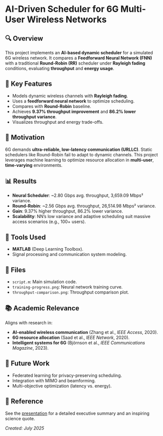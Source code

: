 # AI-Driven Scheduler for 6G Multi-User Wireless Networks

## 🔍 Overview

This project implements an **AI-based dynamic scheduler** for a simulated 6G wireless network. It compares a **Feedforward Neural Network (FNN)** with a traditional **Round-Robin (RR)** scheduler under **Rayleigh fading** conditions, evaluating **throughput** and **energy usage**.

## 🚀 Key Features

- Models dynamic wireless channels with **Rayleigh fading**.
- Uses a **feedforward neural network** to optimize scheduling.
- Compares with **Round-Robin** baseline.
- Achieves **9.37% throughput improvement** and **86.2% lower throughput variance**.
- Visualizes throughput and energy trade-offs.

## 🧠 Motivation

6G demands **ultra-reliable, low-latency communication (URLLC)**. Static schedulers like Round-Robin fail to adapt to dynamic channels. This project leverages machine learning to optimize resource allocation in **multi-user**, **time-varying** environments.

## 📊 Results

- **Neural Scheduler**: ~2.80 Gbps avg. throughput, 3,659.09 Mbps² variance.
- **Round-Robin**: ~2.56 Gbps avg. throughput, 26,514.98 Mbps² variance.
- **Gain**: 9.37% higher throughput, 86.2% lower variance.
- **Scalability**: NN’s low variance and adaptive scheduling suit massive access scenarios (e.g., 100+ users).

## 🧰 Tools Used

- **MATLAB** (Deep Learning Toolbox).
- Signal processing and communication system modeling.

## 📂 Files

- `script.m`: Main simulation code.
- `training-progress.png`: Neural network training curve.
- `throughput-comparison.png`: Throughput comparison plot.

## 📚 Academic Relevance

Aligns with research in:

- **AI-enabled wireless communication** (Zhang et al., _IEEE Access_, 2020).
- **6G resource allocation** (Saad et al., _IEEE Network_, 2020).
- **Intelligent systems for 6G** (Björnson et al., _IEEE Communications Magazine_, 2023).

## 🔮 Future Work

- Federated learning for privacy-preserving scheduling.
- Integration with MIMO and beamforming.
- Multi-objective optimization (latency vs. energy).

## 📜 Reference

See the [presentation](link-to-presentation) for a detailed executive summary and an inspiring science quote.

_Created: July 2025_
